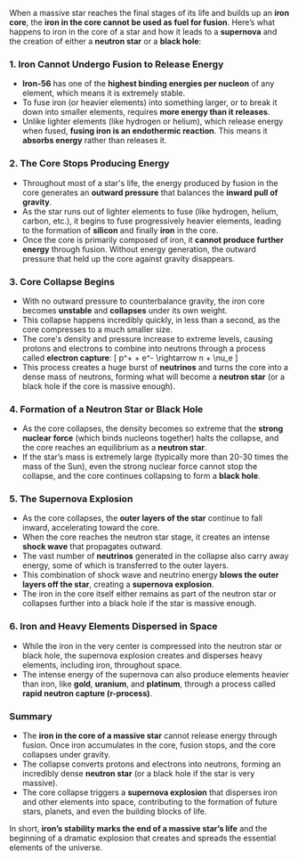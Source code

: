 When a massive star reaches the final stages of its life and builds up an **iron core**, the **iron in the core cannot be used as fuel for fusion**. Here’s what happens to iron in the core of a star and how it leads to a **supernova** and the creation of either a **neutron star** or a **black hole**:

### 1. **Iron Cannot Undergo Fusion to Release Energy**
   - **Iron-56** has one of the **highest binding energies per nucleon** of any element, which means it is extremely stable.
   - To fuse iron (or heavier elements) into something larger, or to break it down into smaller elements, requires **more energy than it releases**.
   - Unlike lighter elements (like hydrogen or helium), which release energy when fused, **fusing iron is an endothermic reaction**. This means it **absorbs energy** rather than releases it.

### 2. **The Core Stops Producing Energy**
   - Throughout most of a star's life, the energy produced by fusion in the core generates an **outward pressure** that balances the **inward pull of gravity**.
   - As the star runs out of lighter elements to fuse (like hydrogen, helium, carbon, etc.), it begins to fuse progressively heavier elements, leading to the formation of **silicon** and finally **iron** in the core.
   - Once the core is primarily composed of iron, it **cannot produce further energy** through fusion. Without energy generation, the outward pressure that held up the core against gravity disappears.

### 3. **Core Collapse Begins**
   - With no outward pressure to counterbalance gravity, the iron core becomes **unstable** and **collapses** under its own weight.
   - This collapse happens incredibly quickly, in less than a second, as the core compresses to a much smaller size.
   - The core's density and pressure increase to extreme levels, causing protons and electrons to combine into neutrons through a process called **electron capture**:
     \[
     p^+ + e^- \rightarrow n + \nu_e
     \]
   - This process creates a huge burst of **neutrinos** and turns the core into a dense mass of neutrons, forming what will become a **neutron star** (or a black hole if the core is massive enough).

### 4. **Formation of a Neutron Star or Black Hole**
   - As the core collapses, the density becomes so extreme that the **strong nuclear force** (which binds nucleons together) halts the collapse, and the core reaches an equilibrium as a **neutron star**.
   - If the star’s mass is extremely large (typically more than 20-30 times the mass of the Sun), even the strong nuclear force cannot stop the collapse, and the core continues collapsing to form a **black hole**.

### 5. **The Supernova Explosion**
   - As the core collapses, the **outer layers of the star** continue to fall inward, accelerating toward the core.
   - When the core reaches the neutron star stage, it creates an intense **shock wave** that propagates outward.
   - The vast number of **neutrinos** generated in the collapse also carry away energy, some of which is transferred to the outer layers.
   - This combination of shock wave and neutrino energy **blows the outer layers off the star**, creating a **supernova explosion**.
   - The iron in the core itself either remains as part of the neutron star or collapses further into a black hole if the star is massive enough.

### 6. **Iron and Heavy Elements Dispersed in Space**
   - While the iron in the very center is compressed into the neutron star or black hole, the supernova explosion creates and disperses heavy elements, including iron, throughout space.
   - The intense energy of the supernova can also produce elements heavier than iron, like **gold**, **uranium**, and **platinum**, through a process called **rapid neutron capture (r-process)**.

### Summary
- The **iron in the core of a massive star** cannot release energy through fusion. Once iron accumulates in the core, fusion stops, and the core collapses under gravity.
- The collapse converts protons and electrons into neutrons, forming an incredibly dense **neutron star** (or a black hole if the star is very massive).
- The core collapse triggers a **supernova explosion** that disperses iron and other elements into space, contributing to the formation of future stars, planets, and even the building blocks of life.

In short, **iron’s stability marks the end of a massive star’s life** and the beginning of a dramatic explosion that creates and spreads the essential elements of the universe.

